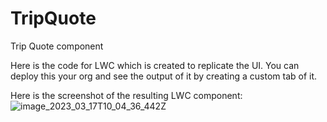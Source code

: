 # TripQuote
Trip Quote component

Here is the code for LWC which is created to replicate the UI. You can deploy this your org and see the output of it by creating a custom tab of it.

Here is the screenshot of the resulting LWC component:
![image_2023_03_17T10_04_36_442Z](https://user-images.githubusercontent.com/128142013/225882772-49882e35-af62-422e-8d6f-47d9e2c278f8.png)
